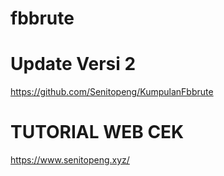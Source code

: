 # fbbrute


# Update Versi 2
https://github.com/Senitopeng/KumpulanFbbrute


# TUTORIAL WEB CEK
https://www.senitopeng.xyz/
